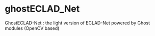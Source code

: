 # ghostECLAD_Net
GhostECLAD-Net : the light version of ECLAD-Net powered by Ghost modules (OpenCV based)
